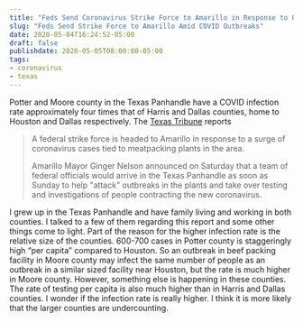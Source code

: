 ```yaml
---
title: "Feds Send Coronavirus Strike Force to Amarillo in Response to Outbreaks in Meatpacking Plants"
slug: "Feds Send Strike Force to Amarillo Amid COVID Outbreaks"
date: 2020-05-04T16:24:52-05:00
draft: false
publishdate: 2020-05-05T08:00:00-05:00
tags:
- coronavirus
- texas
---
```

Potter and Moore county in the Texas Panhandle have a COVID infection rate approximately four times that of Harris and Dallas counties, home to Houston and Dallas respectively. The [Texas Tribune][1] reports

>A federal strike force is headed to Amarillo in response to a surge of coronavirus cases tied to meatpacking plants in the area.
>
>Amarillo Mayor Ginger Nelson announced on Saturday that a team of federal officials would arrive in the Texas Panhandle as soon as Sunday to help "attack" outbreaks in the plants and take over testing and investigations of people contracting the new coronavirus.

I grew up in the Texas Panhandle and have family living and working in both counties. I talked to a few of them regarding this report and some other things come to light.  Part of the reason for the higher infection rate is the relative size of the counties. 600-700 cases in Potter county is staggeringly high “per capita” compared to Houston. So an outbreak in  beef packing facility in Moore county may infect the same number of people as an outbreak in a similar sized facility near Houston, but the rate is much higher in Moore county. However, something else is happening in these counties. The rate of testing per capita is also much higher than in Harris and Dallas counties. I wonder if the infection rate is really higher. I think it is more likely that the larger counties are undercounting.

[1]: https://www.texastribune.org/2020/05/02/amarillo-coronavirus-meatpacking/
